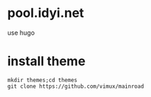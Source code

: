 # pool.idyi.net

use hugo

# install theme

```
mkdir themes;cd themes
git clone https://github.com/vimux/mainroad
```

